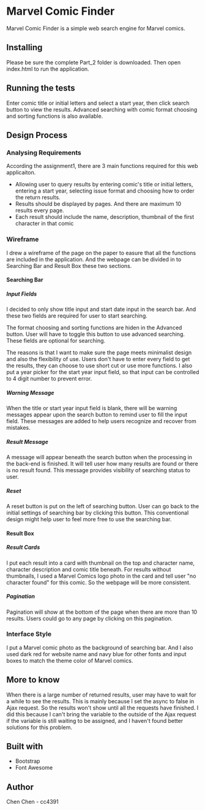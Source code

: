 # Marvel Comic Finder
Marvel Comic Finder is a simple web search engine for Marvel comics.
## Installing
Please be sure the complete Part_2 folder is downloaded.
Then open index.html to run the application.
## Running the tests
Enter comic title or initial letters and select a start year, then click search button to view the results. Advanced searching with comic format choosing and sorting functions is also available.
## Design Process
### Analysing Requirements
According the assignment1, there are 3 main functions required for this web applicaiton.
- Allowing user to query results by entering comic's title or initial letters, entering a start year, selecting issue format and choosing how to order the return results.
- Results should be displayed by pages. And there are maximum 10 results every page.
- Each result should include the name, description, thumbnail of the first character in that comic

### Wireframe
I drew a wireframe of the page on the paper to easure that all the functions are included in the application. And the webpage can be divided in to Searching Bar and Result Box these two sections.

#### Searching Bar
##### Input Fields
I decided to only show title input and start date input in the search bar. And these two fields are required for user to start searching.

The format choosing and sorting functions are hiden in the Advanced button. User will have to toggle this button to use advanced searching. These fields are optional for searching.

The reasons is that I want to make sure the page meets minimalist design and also the flexibility of use. Users don't have to enter every field to get the results, they can choose to use short cut or use more functions. I also put a year picker for the start year input field, so that input can be controlled to 4 digit number to prevent error. 

##### Warning Message
When the title or start year input field is blank, there will be warning messages appear upon the search button to remind user to fill the input field. These messages are added to help users recognize and recover from mistakes.

##### Result Message
A message will appear beneath the search button when the processing in the back-end is finished. It will tell user how many results are found or there is no result found. This message provides visibility of searching status to user.

##### Reset
A reset button is put on the left of searching button. User can go back to the initial settings of searching bar by clicking this button. This conventional design might help user to feel more free to use the searching bar.

#### Result Box
##### Result Cards
I put each result into a card with thumbnail on the top and character name, character description and comic title beneath. For results without thumbnails, I used a Marvel Comics logo photo in the card and tell user "no character found" for this comic. So the webpage will be more consistent.

##### Pagination
Pagination will show at the bottom of the page when there are more than 10 results. Users could go to any page by clicking on this pagination.

### Interface Style
I put a Marvel comic photo as the background of searching bar. And I also used dark red for website name and navy blue for other fonts and input boxes to match the theme color of Marvel comics.

## More to know
When there is a large number of returned results, user may have to wait for a while to see the results. This is mainly because I set the async to false in Ajax request. So the results won't show until all the requests have finished. I did this because I can't bring the variable to the outside of the Ajax request if the variable is still waiting to be assigned, and I haven't found better solutions for this problem.

## Built with
- Bootstrap
- Font Awesome
 
## Author
Chen Chen - cc4391
